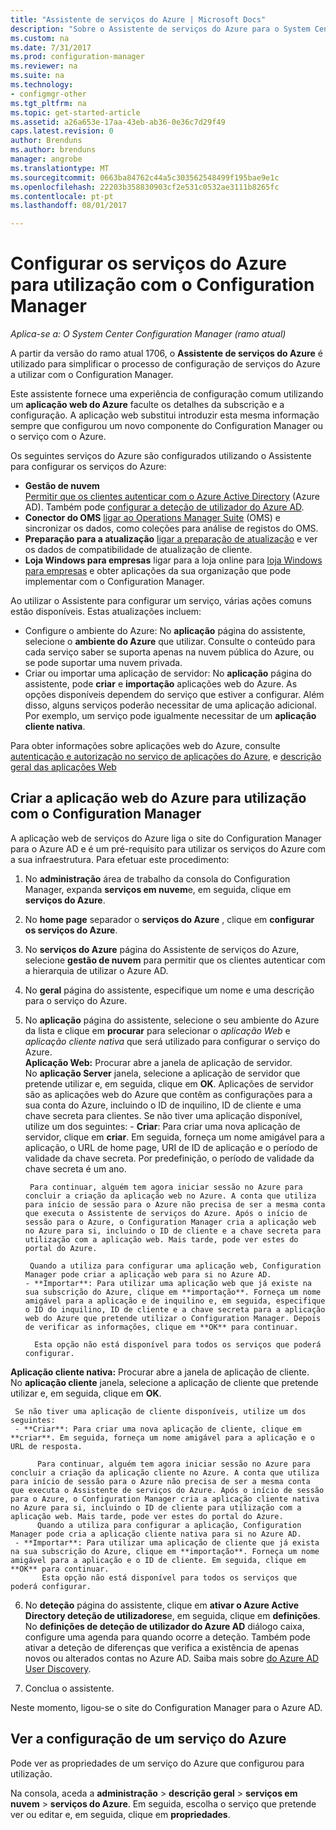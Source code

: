 ```yaml
---
title: "Assistente de serviços do Azure | Microsoft Docs"
description: "Sobre o Assistente de serviços do Azure para o System Center Configuration Manager."
ms.custom: na
ms.date: 7/31/2017
ms.prod: configuration-manager
ms.reviewer: na
ms.suite: na
ms.technology:
- configmgr-other
ms.tgt_pltfrm: na
ms.topic: get-started-article
ms.assetid: a26a653e-17aa-43eb-ab36-0e36c7d29f49
caps.latest.revision: 0
author: Brenduns
ms.author: brenduns
manager: angrobe
ms.translationtype: MT
ms.sourcegitcommit: 0663ba84762c44a5c303562548499f195bae9e1c
ms.openlocfilehash: 22203b358830903cf2e531c0532ae3111b8265fc
ms.contentlocale: pt-pt
ms.lasthandoff: 08/01/2017

---
```

# <a name="configure-azure-services-for-use-with-configuration-manager"></a>Configurar os serviços do Azure para utilização com o Configuration Manager

*Aplica-se a: O System Center Configuration Manager (ramo atual)*

A partir da versão do ramo atual 1706, o **Assistente de serviços do Azure** é utilizado para simplificar o processo de configuração de serviços do Azure a utilizar com o Configuration Manager.

Este assistente fornece uma experiência de configuração comum utilizando um **aplicação web do Azure** faculte os detalhes da subscrição e a configuração. A aplicação web substitui introduzir esta mesma informação sempre que configurou um novo componente do Configuration Manager ou o serviço com o Azure.

Os seguintes serviços do Azure são configurados utilizando o Assistente para configurar os serviços do Azure:
-   **Gestão de nuvem**   
    [Permitir que os clientes autenticar com o Azure Active Directory]() (Azure AD). Também pode [configurar a deteção de utilizador do Azure AD](/sccm/core/servers/deploy/configure/configure-discovery-methods#azureaadisc).
-   **Conector do OMS**
    [ligar ao Operations Manager Suite](/sccm/core/clients/manage/sync-data-microsoft-operations-management-suite) (OMS) e sincronizar os dados, como coleções para análise de registos do OMS.
-   **Preparação para a atualização**
    [ligar a preparação de atualização](/sccm/core/clients/manage/upgrade/upgrade-analytics) e ver os dados de compatibilidade de atualização de cliente.
-   **Loja Windows para empresas** ligar para a loja online para [loja Windows para empresas](/sccm/apps/deploy-use/manage-apps-from-the-windows-store-for-business) e obter aplicações da sua organização que pode implementar com o Configuration Manager.

Ao utilizar o Assistente para configurar um serviço, várias ações comuns estão disponíveis.
Estas atualizações incluem:
-   Configure o ambiente do Azure:  No **aplicação** página do assistente, selecione o **ambiente do Azure** que utilizar. Consulte o conteúdo para cada serviço saber se suporta apenas na nuvem pública do Azure, ou se pode suportar uma nuvem privada.
-   Criar ou importar uma aplicação de servidor:   No **aplicação** página do assistente, pode **criar** e **importação** aplicações web do Azure. As opções disponíveis dependem do serviço que estiver a configurar.  Além disso, alguns serviços poderão necessitar de uma aplicação adicional. Por exemplo, um serviço pode igualmente necessitar de um **aplicação cliente nativa**.


Para obter informações sobre aplicações web do Azure, consulte [autenticação e autorização no serviço de aplicações do Azure](/azure/app-service/app-service-authentication-overview), e [descrição geral das aplicações Web](/azure/app-service-web/app-service-web-overview)


## <a name="webapp"></a>Criar a aplicação web do Azure para utilização com o Configuration Manager

A aplicação web de serviços do Azure liga o site do Configuration Manager para o Azure AD e é um pré-requisito para utilizar os serviços do Azure com a sua infraestrutura. Para efetuar este procedimento:

1.  No **administração** área de trabalho da consola do Configuration Manager, expanda **serviços em nuvem**e, em seguida, clique em **serviços do Azure**.
2.  No **home page** separador o **serviços do Azure** , clique em **configurar os serviços do Azure**.
3.  No **serviços do Azure** página do Assistente de serviços do Azure, selecione **gestão de nuvem** para permitir que os clientes autenticar com a hierarquia de utilizar o Azure AD.
4.  No **geral** página do assistente, especifique um nome e uma descrição para o serviço do Azure.
5.  No **aplicação** página do assistente, selecione o seu ambiente do Azure da lista e clique em **procurar** para selecionar o *aplicação Web* e *aplicação cliente nativa* que será utilizado para configurar o serviço do Azure.     
    **Aplicação Web:**   Procurar abre a janela de aplicação de servidor.    
      No **aplicação Server** janela, selecione a aplicação de servidor que pretende utilizar e, em seguida, clique em **OK**. Aplicações de servidor são as aplicações web do Azure que contêm as configurações para a sua conta do Azure, incluindo o ID de inquilino, ID de cliente e uma chave secreta para clientes.
    Se não tiver uma aplicação disponível, utilize um dos seguintes:
        - **Criar**: Para criar uma nova aplicação de servidor, clique em **criar**. Em seguida, forneça um nome amigável para a aplicação, o URL de home page, URI de ID de aplicação e o período de validade da chave secreta. Por predefinição, o período de validade da chave secreta é um ano.

         Para continuar, alguém tem agora iniciar sessão no Azure para concluir a criação da aplicação web no Azure. A conta que utiliza para início de sessão para o Azure não precisa de ser a mesma conta que executa o Assistente de serviços do Azure. Após o início de sessão para o Azure, o Configuration Manager cria a aplicação web no Azure para si, incluindo o ID de cliente e a chave secreta para utilização com a aplicação web. Mais tarde, pode ver estes do portal do Azure.

         Quando a utiliza para configurar uma aplicação web, Configuration Manager pode criar a aplicação web para si no Azure AD.
        - **Importar**: Para utilizar uma aplicação web que já existe na sua subscrição do Azure, clique em **importação**. Forneça um nome amigável para a aplicação e de inquilino e, em seguida, especifique o ID do inquilino, ID de cliente e a chave secreta para a aplicação web do Azure que pretende utilizar o Configuration Manager. Depois de verificar as informações, clique em **OK** para continuar.

          Esta opção não está disponível para todos os serviços que poderá configurar.

   **Aplicação cliente nativa:**  Procurar abre a janela de aplicação de cliente.  
     No **aplicação cliente** janela, selecione a aplicação de cliente que pretende utilizar e, em seguida, clique em **OK**.

     Se não tiver uma aplicação de cliente disponíveis, utilize um dos seguintes:
     - **Criar**: Para criar uma nova aplicação de cliente, clique em **criar**. Em seguida, forneça um nome amigável para a aplicação e o URL de resposta.

          Para continuar, alguém tem agora iniciar sessão no Azure para concluir a criação da aplicação cliente no Azure. A conta que utiliza para início de sessão para o Azure não precisa de ser a mesma conta que executa o Assistente de serviços do Azure. Após o início de sessão para o Azure, o Configuration Manager cria a aplicação cliente nativa no Azure para si, incluindo o ID de cliente para utilização com a aplicação web. Mais tarde, pode ver estes do portal do Azure.
          Quando a utiliza para configurar a aplicação, Configuration Manager pode cria a aplicação cliente nativa para si no Azure AD.
     - **Importar**: Para utilizar uma aplicação de cliente que já exista na sua subscrição do Azure, clique em **importação**. Forneça um nome amigável para a aplicação e o ID de cliente. Em seguida, clique em **OK** para continuar.
           Esta opção não está disponível para todos os serviços que poderá configurar.

  <!--  MOVE THIS AND STEP 6 TO configure Azure AD User Discover  content
       [!TIP]  
     When you use Import, the account you use to run the wizard must have the *Read directory data* application permission in the Azure portal. This is required to set the correct permissions for the App. When you use Create, Configuration Manager creates the app with the correct permissions. However, you still must give consent to the application in the Azure portal.   -->


6.  No **deteção** página do assistente, clique em **ativar o Azure Active Directory deteção de utilizadores**e, em seguida, clique em **definições**.
No **definições de deteção de utilizador do Azure AD** diálogo caixa, configure uma agenda para quando ocorre a deteção. Também pode ativar a deteção de diferenças que verifica a existência de apenas novos ou alterados contas no Azure AD. Saiba mais sobre [do Azure AD User Discovery](/sccm/core/servers/deploy/configure/about-discovery-methods#azureaddisc).
 
 7. Conclua o assistente.

Neste momento, ligou-se o site do Configuration Manager para o Azure AD.

## <a name="view-the-configuration-of-an-azure-service"></a>Ver a configuração de um serviço do Azure
Pode ver as propriedades de um serviço do Azure que configurou para utilização.

Na consola, aceda a **administração** > **descrição geral** > **serviços em nuvem** > **serviços do Azure**. Em seguida, escolha o serviço que pretende ver ou editar e, em seguida, clique em **propriedades**.

